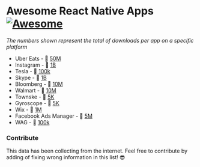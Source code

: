 # Awesome React Native Apps [![Awesome](https://cdn.rawgit.com/sindresorhus/awesome/d7305f38d29fed78fa85652e3a63e154dd8e8829/media/badge.svg)](https://github.com/sindresorhus/awesome)

_The numbers shown represent the total of downloads per app on a specific platform_

- Uber Eats - 🤖 [50M](https://play.google.com/store/apps/details?id=com.ubercab.eats&hl=en)
- Instagram - 🤖 [1B](https://play.google.com/store/apps/details?id=com.instagram.android&hl=en)
- Tesla - 🤖 [100k](https://play.google.com/store/apps/details?id=com.teslamotors.tesla&hl=en)
- Skype - 🤖 [1B](https://play.google.com/store/apps/details?id=com.skype.raider&hl=en)
- Bloomberg - 🤖 [10M](https://play.google.com/store/apps/details?id=com.bloomberg.android.plus&hl=en)
- Walmart - 🤖 [10M](https://play.google.com/store/apps/details?id=com.walmart.android)
- Townske - 🤖 [5K](https://play.google.com/store/apps/details?id=com.townske.android&hl=en)
- Gyroscope - 🤖 [5K](https://play.google.com/store/apps/details?id=com.gyroscope.gyroscope&hl=en)
- Wix - 🤖 [1M](https://play.google.com/store/apps/details?id=com.wix.android&hl=en)
- Facebook Ads Manager - 🤖 [5M](https://play.google.com/store/apps/details?id=com.facebook.adsmanager&hl=en)
- WAG - 🤖 [100k](https://play.google.com/store/apps/details?id=com.wix.android&hl=en)

### Contribute

This data has been collecting from the internet. Feel free to contribute by adding of fixing wrong information in this list! 😎

